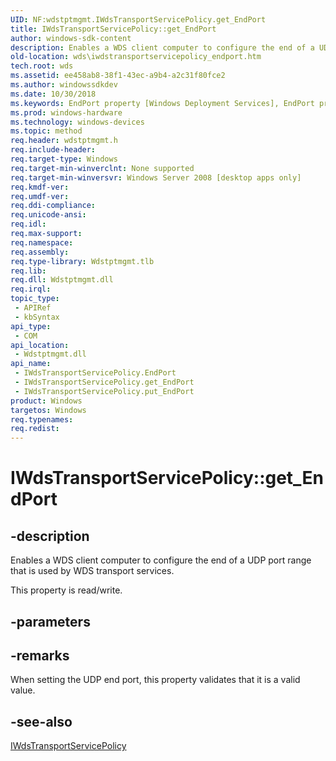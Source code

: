 ```yaml
---
UID: NF:wdstptmgmt.IWdsTransportServicePolicy.get_EndPort
title: IWdsTransportServicePolicy::get_EndPort
author: windows-sdk-content
description: Enables a WDS client computer to configure the end of a UDP port range that is used by WDS transport services.
old-location: wds\iwdstransportservicepolicy_endport.htm
tech.root: wds
ms.assetid: ee458ab8-38f1-43ec-a9b4-a2c31f80fce2
ms.author: windowssdkdev
ms.date: 10/30/2018
ms.keywords: EndPort property [Windows Deployment Services], EndPort property [Windows Deployment Services],IWdsTransportServicePolicy interface, IWdsTransportServicePolicy interface [Windows Deployment Services],EndPort property, IWdsTransportServicePolicy.EndPort, IWdsTransportServicePolicy.get_EndPort, IWdsTransportServicePolicy::EndPort, IWdsTransportServicePolicy::get_EndPort, IWdsTransportServicePolicy::put_EndPort, get_EndPort, wds.iwdstransportservicepolicy_endport, wdstptmgmt/IWdsTransportServicePolicy::EndPort, wdstptmgmt/IWdsTransportServicePolicy::get_EndPort, wdstptmgmt/IWdsTransportServicePolicy::put_EndPort
ms.prod: windows-hardware
ms.technology: windows-devices
ms.topic: method
req.header: wdstptmgmt.h
req.include-header: 
req.target-type: Windows
req.target-min-winverclnt: None supported
req.target-min-winversvr: Windows Server 2008 [desktop apps only]
req.kmdf-ver: 
req.umdf-ver: 
req.ddi-compliance: 
req.unicode-ansi: 
req.idl: 
req.max-support: 
req.namespace: 
req.assembly: 
req.type-library: Wdstptmgmt.tlb
req.lib: 
req.dll: Wdstptmgmt.dll
req.irql: 
topic_type:
 - APIRef
 - kbSyntax
api_type:
 - COM
api_location:
 - Wdstptmgmt.dll
api_name:
 - IWdsTransportServicePolicy.EndPort
 - IWdsTransportServicePolicy.get_EndPort
 - IWdsTransportServicePolicy.put_EndPort
product: Windows
targetos: Windows
req.typenames: 
req.redist: 
---
```


# IWdsTransportServicePolicy::get_EndPort


## -description


Enables  a WDS client computer to configure the end of a UDP port range that is used by WDS transport services.

This property is read/write.


## -parameters


## -remarks



When setting the UDP end port, this property validates that it is a valid value. 




## -see-also




<a href="https://msdn.microsoft.com/0a522633-87da-426c-9778-30949257e931">IWdsTransportServicePolicy</a>
 

 


